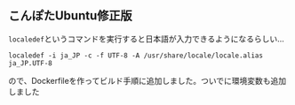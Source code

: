 ## こんぽたUbuntu修正版
`localedef`というコマンドを実行すると日本語が入力できるようになるらしい…

```
localedef -i ja_JP -c -f UTF-8 -A /usr/share/locale/locale.alias ja_JP.UTF-8
```

ので、Dockerfileを作ってビルド手順に追加しました。ついでに環境変数も追加しました
